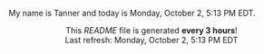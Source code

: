 My name is Tanner and today is Monday, October 2, 5:13 PM EDT.

<p align="center">This <i>README</i> file is generated <b>every 3 hours</b>!</br>Last refresh: Monday, October 2, 5:13 PM EDT<br /></p>
